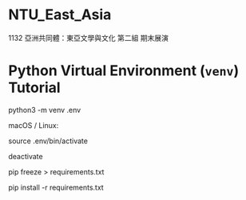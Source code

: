 # NTU_East_Asia
1132 亞洲共同體：東亞文學與文化 第二組 期末展演

# Python Virtual Environment (`venv`) Tutorial

python3 -m venv .env

macOS / Linux:

source .env/bin/activate

deactivate


pip freeze > requirements.txt

pip install -r requirements.txt